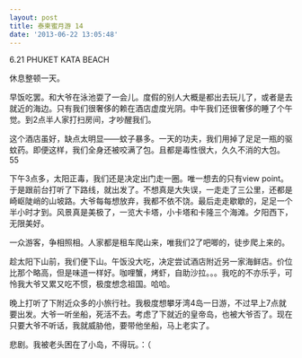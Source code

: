 ```yaml
---
layout: post
title: 泰柬蜜月游 14
date: '2013-06-22 13:05:48'
---
```



6.21 PHUKET KATA BEACH

休息整顿一天。

早饭吃罢。和大爷在泳池耍了一会儿。度假的别人大概是都出去玩儿了，或者是去就近的海边。只有我们很奢侈的赖在酒店虚度光阴。中午我们还很奢侈的睡了个午觉。到2点半人家打扫房间，才吵醒我们。

这个酒店虽好，缺点太明显——蚊子暴多。一天的功夫，我们用掉了足足一瓶的驱蚊药。即便这样，我们全身还被咬满了包。且都是毒性很大，久久不消的大包。55

下午3点多，太阳正毒，我们还是决定出门走一圈。唯一想去的只有view point。于是跟前台打听了下路线，就出发了。不想真是大失误，一走走了三公里，还都是崎岖陡峭的山坡路。大爷每每想放弃，我都不依不饶。最后走走歇歇的，足足一个半小时才到。风景真是美极了，一览大卡塔，小卡塔和卡隆三个海滩。夕阳西下，无限美好。

一众游客，争相照相。人家都是租车爬山来，唯我们2了吧唧的，徒步爬上来的。

趁太阳下山前，我们便下山。午饭没大吃，决定尝试酒店附近另一家海鲜店。价位比那个略高，但是味道一样好。咖哩蟹，烤虾，自助沙拉。。。我吃的不亦乐乎，可怜我大爷又累又吃不惯，极度想念祖国。哈哈。

晚上打听了下附近众多的小旅行社。我极度想攀牙湾4岛一日游，不过早上7点就要出发。大爷一听坐船，死活不去。考虑了下就近的皇帝岛，也被大爷否了。现在只要大爷不听话，我就威胁他，要带他坐船，马上老实了。

悲剧。我被老头困在了小岛，不得玩。：（


